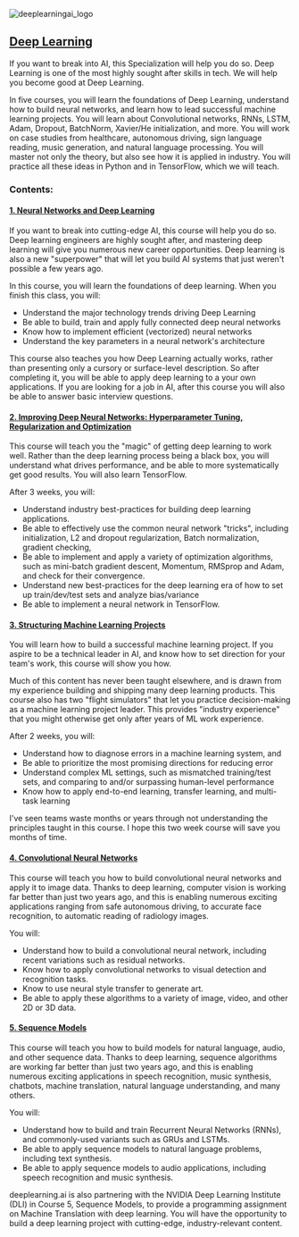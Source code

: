 ![deeplearningai_logo](https://d3njjcbhbojbot.cloudfront.net/api/utilities/v1/imageproxy/http://coursera-university-assets.s3.amazonaws.com/b5/0b9e20362811e9943eb13d2c9e2d78/LongLogoWhite688x192.png?auto=format%2Ccompress&dpr=1&h=70)

## [Deep Learning](https://www.coursera.org/specializations/deep-learning)
If you want to break into AI, this Specialization will help you do so. Deep Learning is one of the most highly sought after skills in tech. We will help you become good at Deep Learning. 
  
In five courses, you will learn the foundations of Deep Learning, understand how to build neural networks, and learn how to lead successful machine learning projects. You will learn about Convolutional networks, RNNs, LSTM, Adam, Dropout, BatchNorm, Xavier/He initialization, and more. You will work on case studies from healthcare, autonomous driving, sign language reading, music generation, and natural language processing. You will master not only the theory, but also see how it is applied in industry. You will practice all these ideas in Python and in TensorFlow, which we will teach. 
  
### Contents:
#### [1. Neural Networks and Deep Learning](https://www.coursera.org/learn/neural-networks-deep-learning?specialization=deep-learning)
If you want to break into cutting-edge AI, this course will help you do so. Deep learning engineers are highly sought after, and mastering deep learning will give you numerous new career opportunities. Deep learning is also a new "superpower" that will let you build AI systems that just weren't possible a few years ago. 
  
In this course, you will learn the foundations of deep learning. When you finish this class, you will:
- Understand the major technology trends driving Deep Learning
- Be able to build, train and apply fully connected deep neural networks 
- Know how to implement efficient (vectorized) neural networks 
- Understand the key parameters in a neural network's architecture 
  
This course also teaches you how Deep Learning actually works, rather than presenting only a cursory or surface-level description. So after completing it, you will be able to apply deep learning to a your own applications. If you are looking for a job in AI, after this course you will also be able to answer basic interview questions. 
  
#### [2. Improving Deep Neural Networks: Hyperparameter Tuning, Regularization and Optimization](https://www.coursera.org/learn/deep-neural-network?specialization=deep-learning)
This course will teach you the "magic" of getting deep learning to work well. Rather than the deep learning process being a black box, you will understand what drives performance, and be able to more systematically get good results. You will also learn TensorFlow. 
  
After 3 weeks, you will: 
- Understand industry best-practices for building deep learning applications. 
- Be able to effectively use the common neural network "tricks", including initialization, L2 and dropout regularization, Batch normalization, gradient checking, 
- Be able to implement and apply a variety of optimization algorithms, such as mini-batch gradient descent, Momentum, RMSprop and Adam, and check for their convergence. 
- Understand new best-practices for the deep learning era of how to set up train/dev/test sets and analyze bias/variance
- Be able to implement a neural network in TensorFlow. 
  
#### [3. Structuring Machine Learning Projects](https://www.coursera.org/learn/machine-learning-projects?specialization=deep-learning)
You will learn how to build a successful machine learning project. If you aspire to be a technical leader in AI, and know how to set direction for your team's work, this course will show you how.
  
Much of this content has never been taught elsewhere, and is drawn from my experience building and shipping many deep learning products. This course also has two "flight simulators" that let you practice decision-making as a machine learning project leader. This provides "industry experience" that you might otherwise get only after years of ML work experience.
  
After 2 weeks, you will: 
- Understand how to diagnose errors in a machine learning system, and 
- Be able to prioritize the most promising directions for reducing error
- Understand complex ML settings, such as mismatched training/test sets, and comparing to and/or surpassing human-level performance
- Know how to apply end-to-end learning, transfer learning, and multi-task learning
  
I've seen teams waste months or years through not understanding the principles taught in this course. I hope this two week course will save you months of time.
  
#### [4. Convolutional Neural Networks](https://www.coursera.org/learn/convolutional-neural-networks?specialization=deep-learning)
This course will teach you how to build convolutional neural networks and apply it to image data. Thanks to deep learning, computer vision is working far better than just two years ago, and this is enabling numerous exciting applications ranging from safe autonomous driving, to accurate face recognition, to automatic reading of radiology images. 
  
You will:
- Understand how to build a convolutional neural network, including recent variations such as residual networks.
- Know how to apply convolutional networks to visual detection and recognition tasks.
- Know to use neural style transfer to generate art.
- Be able to apply these algorithms to a variety of image, video, and other 2D or 3D data.
  
#### [5. Sequence Models](https://www.coursera.org/learn/nlp-sequence-models)
This course will teach you how to build models for natural language, audio, and other sequence data. Thanks to deep learning, sequence algorithms are working far better than just two years ago, and this is enabling numerous exciting applications in speech recognition, music synthesis, chatbots, machine translation, natural language understanding, and many others. 
  
You will:
- Understand how to build and train Recurrent Neural Networks (RNNs), and commonly-used variants such as GRUs and LSTMs.
- Be able to apply sequence models to natural language problems, including text synthesis. 
- Be able to apply sequence models to audio applications, including speech recognition and music synthesis.
  
deeplearning.ai is also partnering with the NVIDIA Deep Learning Institute (DLI) in Course 5, Sequence Models, to provide a programming assignment on Machine Translation with deep learning. You will have the opportunity to build a deep learning project with cutting-edge, industry-relevant content.

